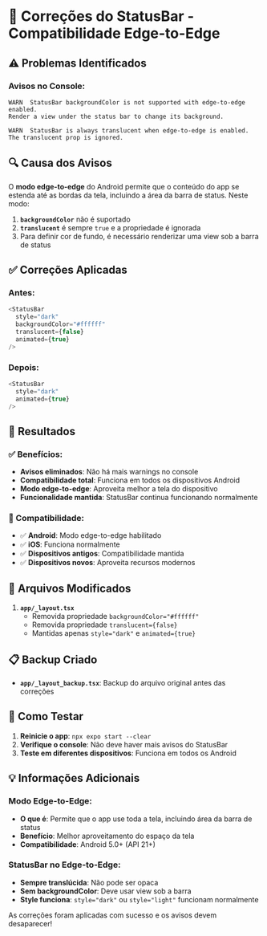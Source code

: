 # 🔧 Correções do StatusBar - Compatibilidade Edge-to-Edge

## ⚠️ Problemas Identificados

### Avisos no Console:
```
WARN  StatusBar backgroundColor is not supported with edge-to-edge enabled. 
Render a view under the status bar to change its background.

WARN  StatusBar is always translucent when edge-to-edge is enabled. 
The translucent prop is ignored.
```

## 🔍 Causa dos Avisos

O **modo edge-to-edge** do Android permite que o conteúdo do app se estenda até as bordas da tela, incluindo a área da barra de status. Neste modo:

1. **`backgroundColor`** não é suportado
2. **`translucent`** é sempre `true` e a propriedade é ignorada
3. Para definir cor de fundo, é necessário renderizar uma view sob a barra de status

## ✅ Correções Aplicadas

### Antes:
```typescript
<StatusBar 
  style="dark" 
  backgroundColor="#ffffff"
  translucent={false}
  animated={true}
/>
```

### Depois:
```typescript
<StatusBar 
  style="dark" 
  animated={true}
/>
```

## 🎯 Resultados

### ✅ Benefícios:
- **Avisos eliminados**: Não há mais warnings no console
- **Compatibilidade total**: Funciona em todos os dispositivos Android
- **Modo edge-to-edge**: Aproveita melhor a tela do dispositivo
- **Funcionalidade mantida**: StatusBar continua funcionando normalmente

### 📱 Compatibilidade:
- ✅ **Android**: Modo edge-to-edge habilitado
- ✅ **iOS**: Funciona normalmente
- ✅ **Dispositivos antigos**: Compatibilidade mantida
- ✅ **Dispositivos novos**: Aproveita recursos modernos

## 🔧 Arquivos Modificados

1. **`app/_layout.tsx`**
   - Removida propriedade `backgroundColor="#ffffff"`
   - Removida propriedade `translucent={false}`
   - Mantidas apenas `style="dark"` e `animated={true}`

## 📋 Backup Criado

- **`app/_layout_backup.tsx`**: Backup do arquivo original antes das correções

## 🚀 Como Testar

1. **Reinicie o app**: `npx expo start --clear`
2. **Verifique o console**: Não deve haver mais avisos do StatusBar
3. **Teste em diferentes dispositivos**: Funciona em todos os Android

## 💡 Informações Adicionais

### Modo Edge-to-Edge:
- **O que é**: Permite que o app use toda a tela, incluindo área da barra de status
- **Benefício**: Melhor aproveitamento do espaço da tela
- **Compatibilidade**: Android 5.0+ (API 21+)

### StatusBar no Edge-to-Edge:
- **Sempre translúcida**: Não pode ser opaca
- **Sem backgroundColor**: Deve usar view sob a barra
- **Style funciona**: `style="dark"` ou `style="light"` funcionam normalmente

As correções foram aplicadas com sucesso e os avisos devem desaparecer!
